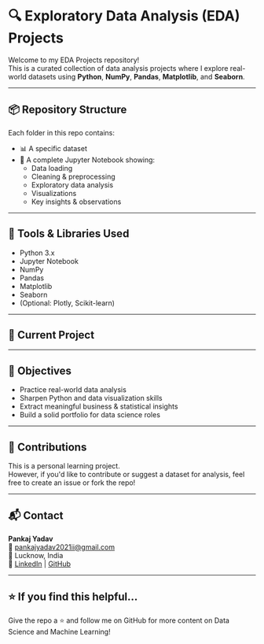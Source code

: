 # 🔍 Exploratory Data Analysis (EDA) Projects

Welcome to my EDA Projects repository!  
This is a curated collection of data analysis projects where I explore real-world datasets using **Python**, **NumPy**, **Pandas**, **Matplotlib**, and **Seaborn**.

---

## 📦 Repository Structure

Each folder in this repo contains:
- 📊 A specific dataset
- 🧪 A complete Jupyter Notebook showing:
  - Data loading
  - Cleaning & preprocessing
  - Exploratory data analysis
  - Visualizations
  - Key insights & observations

---

## 🚀 Tools & Libraries Used

- Python 3.x  
- Jupyter Notebook  
- NumPy  
- Pandas  
- Matplotlib  
- Seaborn  
- (Optional: Plotly, Scikit-learn)

---

## 📁 Current Project

---

## 🎯 Objectives

- Practice real-world data analysis
- Sharpen Python and data visualization skills
- Extract meaningful business & statistical insights
- Build a solid portfolio for data science roles

---

## 🤝 Contributions

This is a personal learning project.  
However, if you'd like to contribute or suggest a dataset for analysis, feel free to create an issue or fork the repo!

---

## 📬 Contact

**Pankaj Yadav**  
📧 pankajyadav2021ii@gmail.com  
📍 Lucknow, India  
🔗 [LinkedIn](https://www.linkedin.com/in/pankaj-yadav-590087360/) | [GitHub](https://github.com/)

---

## ⭐ If you find this helpful...

Give the repo a ⭐ and follow me on GitHub for more content on Data Science and Machine Learning!
